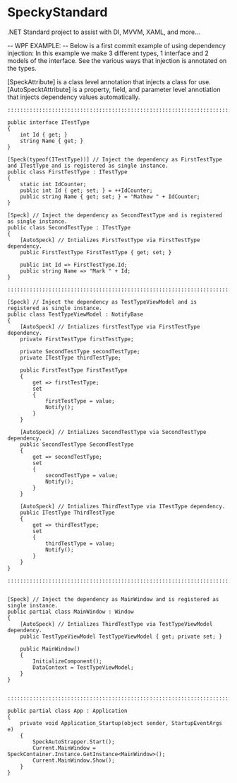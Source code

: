 # SpeckyStandard
.NET Standard project to assist with DI, MVVM, XAML, and more...

-- WPF EXAMPLE: --
Below is a first commit example of using dependency injection:
In this example we make 3 different types, 1 interface and 2 models of the interface.
See the various ways that injection is annotated on the types.

[SpeckAttribute] is a class level annotation that injects a class for use.
[AutoSpecktAttribute] is a property, field, and parameter level annotiation that injects dependency values automatically.

    :::::::::::::::::::::::::::::::::::::::::::::::::::::::::::::::::::::::::::::::::::::

    public interface ITestType
    {
        int Id { get; }
        string Name { get; }
    }

    [Speck(typeof(ITestType))] // Inject the dependency as FirstTestType and ITestType and is registered as single instance.
    public class FirstTestType : ITestType
    {
        static int IdCounter;
        public int Id { get; set; } = ++IdCounter;
        public string Name { get; set; } = "Mathew " + IdCounter;
    }
    
    [Speck] // Inject the dependency as SecondTestType and is registered as single instance.
    public class SecondTestType : ITestType
    {
        [AutoSpeck] // Intializes FirstTestType via FirstTestType dependency.
        public FirstTestType FirstTestType { get; set; }

        public int Id => FirstTestType.Id;
        public string Name => "Mark " + Id;
    }
    
    ::::::::::::::::::::::::::::::::::::::::::::::::::::::::::::::::::::::::::::::::::::::::
    
    [Speck] // Inject the dependency as TestTypeViewModel and is registered as single instance.
    public class TestTypeViewModel : NotifyBase
    {
        [AutoSpeck] // Intializes firstTestType via FirstTestType dependency.
        private FirstTestType firstTestType;
        
        private SecondTestType secondTestType;
        private ITestType thirdTestType;

        public FirstTestType FirstTestType
        {
            get => firstTestType;
            set
            {
                firstTestType = value;
                Notify();
            }
        }

        [AutoSpeck] // Intializes SecondTestType via SecondTestType dependency.
        public SecondTestType SecondTestType
        {
            get => secondTestType;
            set
            {
                secondTestType = value;
                Notify();
            }
        }

        [AutoSpeck] // Intializes ThirdTestType via ITestType dependency.
        public ITestType ThirdTestType
        {
            get => thirdTestType;
            set
            {
                thirdTestType = value;
                Notify();
            }
        }
    }
    
    ::::::::::::::::::::::::::::::::::::::::::::::::::::::::::::::::::::::::::::::::
    
    
    [Speck] // Inject the dependency as MainWindow and is registered as single instance.
    public partial class MainWindow : Window
    {
        [AutoSpeck] // Intializes ThirdTestType via TestTypeViewModel dependency.
        public TestTypeViewModel TestTypeViewModel { get; private set; }

        public MainWindow()
        {
            InitializeComponent();
            DataContext = TestTypeViewModel;
        }
    }
    
    
    ::::::::::::::::::::::::::::::::::::::::::::::::::::::::::::::::::::::::::::::::
    
    public partial class App : Application
    {
        private void Application_Startup(object sender, StartupEventArgs e)
        {
            SpeckAutoStrapper.Start();
            Current.MainWindow = SpeckContainer.Instance.GetInstance<MainWindow>();
            Current.MainWindow.Show();
        }
    }
    
    
    
